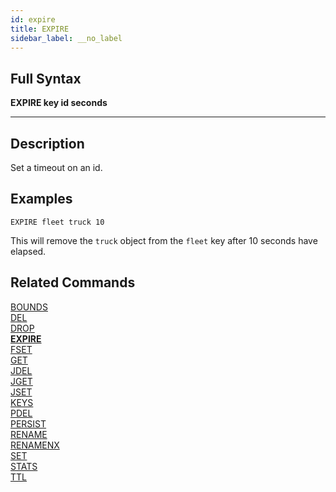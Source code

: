 ```yaml
---
id: expire
title: EXPIRE
sidebar_label: __no_label
---
```


## Full Syntax

**EXPIRE  key id seconds**

---

## Description

Set a timeout on an id.

## Examples

```tile38-cli
EXPIRE fleet truck 10
```

This will remove the `truck` object from the `fleet` key after 10 seconds have elapsed.

## Related Commands

[BOUNDS](../commands/bounds.md)<br>
[DEL](../commands/del.md)<br>
[DROP](../commands/drop.md)<br>
**[EXPIRE](../commands/expire.md)**<br>
[FSET](../commands/fset.md)<br>
[GET](../commands/get.md)<br>
[JDEL](../commands/jdel.md)<br>
[JGET](../commands/jget.md)<br>
[JSET](../commands/jset.md)<br>
[KEYS](../commands/keys.md)<br>
[PDEL](../commands/pdel.md)<br>
[PERSIST](../commands/persist.md)<br>
[RENAME](../commands/rename.md)<br>
[RENAMENX](../commands/renamenx.md)<br>
[SET](../commands/set.md)<br>
[STATS](../commands/stats.md)<br>
[TTL](../commands/ttl.md)<br>